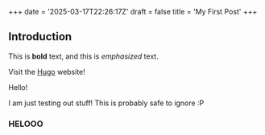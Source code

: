 +++
date = '2025-03-17T22:26:17Z'
draft = false
title = 'My First Post'
+++

## Introduction

This is **bold** text, and this is *emphasized* text.

Visit the [Hugo](https://gohugo.io) website!

Hello!

I am just testing out stuff! This is probably safe to ignore :P

### HELOOO
